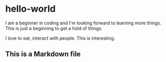 # hello-world
I am a beginner in coding and I'm looking forward to learning more things. This is just a beginning to get a hold of things.

I love to eat, interact with people.
This is interesting.

## This is a Markdown file
